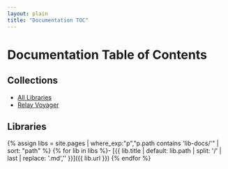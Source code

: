 ```yaml
---
layout: plain
title: "Documentation TOC"
---
```


# Documentation Table of Contents

## Collections
- [All Libraries](/cursor-docs/collections/all.html)
- [Relay Voyager](/cursor-docs/collections/relay-voyager.html)

## Libraries
{% assign libs = site.pages | where_exp:"p","p.path contains 'lib-docs/'" | sort: "path" %}
{% for lib in libs %}- [{{ lib.title | default: lib.path | split: '/' | last | replace: '.md','' }}]({{ lib.url }})
{% endfor %} 